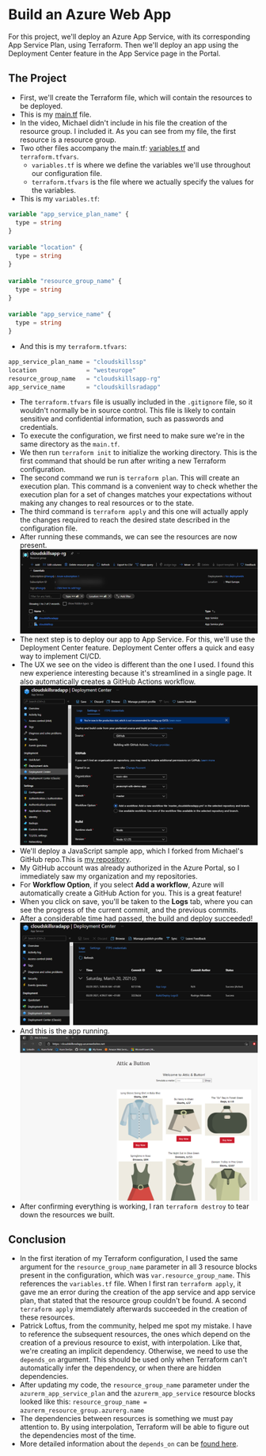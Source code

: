 # Build an Azure Web App

For this project, we'll deploy an Azure App Service, with its corresponding App Service Plan, using Terraform. Then we'll deploy an app using the Deployment Center feature in the App Service page in the Portal.

## The Project

- First, we'll create the Terraform file, which will contain the resources to be deployed.
- This is my [main.tf](Project2/main.tf) file.
- In the video, Michael didn't include in his file the creation of the resource group. I included it. As you can see from my file, the first resource is a resource group.
- Two other files accompany the main.tf: [variables.tf](Project2/variables.tf) and `terraform.tfvars`.
  - `variables.tf` is where we define the variables we'll use throughout our configuration file.
  - `terraform.tfvars` is the file where we actually specify the values for the variables.
- This is my `variables.tf`:

```terraform
variable "app_service_plan_name" {
  type = string
}

variable "location" {
  type = string
}

variable "resource_group_name" {
  type = string
}

variable "app_service_name" {
  type = string
}
```

- And this is my `terraform.tfvars`:

```terraform
app_service_plan_name = "cloudskillssp"
location              = "westeurope"
resource_group_name   = "cloudskillsapp-rg"
app_service_name      = "cloudskillsradapp"
```

- The `terraform.tfvars` file is usually included in the `.gitignore` file, so it wouldn't normally be in source control. This file is likely to contain sensitive and confidential information, such as passwords and credentials.
- To execute the configuration, we first need to make sure we're in the same directory as the `main.tf`.
- We then run `terraform init` to initialize the working directory. This is the first command that should be run after writing a new Terraform configuration.
- The second command we run is `terraform plan`. This will create an execution plan. This command is a convenient way to check whether the execution plan for a set of changes matches your expectations without making any changes to real resources or to the state.
- The third command is `terraform apply` and this one will actually apply the changes required to reach the desired state described in the configuration file.
- After running these commands, we can see the resources are now present.
![Azure Portal](project2_azureportal.png)
- The next step is to deploy our app to App Service. For this, we'll use the Deployment Center feature. Deployment Center offers a quick and easy way to implement CI/CD.
- The UX we see on the video is different than the one I used. I found this new experience interesting because it's streamlined in a single page. It also automatically creates a GitHub Actions workflow.
![Deployment Center](project2_deploymentcenter.png)
- We'll deploy a JavaScript sample app, which I forked from Michael's GitHub repo.This is [my repository](https://github.com/suvo-oko/javascript-sdk-demo-app).
- My GitHub account was already authorized in the Azure Portal, so I immediately saw my organization and my repositories.
- For **Workflow Option**, if you select **Add a workflow**, Azure will automatically create a GitHub Action for you. This is a great feature!
- When you click on save, you'll be taken to the **Logs** tab, where you can see the progress of the current commit, and the previous commits.
- After a considerable time had passed, the build and deploy succeeded!
![Deployment Success](project2_deploymentsuccess.png)
- And this is the app running.
![App running](project2_webapprunning.png)
- After confirming everything is working, I ran `terraform destroy` to tear down the resources we built.

## Conclusion

- In the first iteration of my Terraform configuration, I used the same argument for the `resource_group_name` parameter in all 3 resource blocks present in the configuration, which was `var.resource_group_name`. This references the `variables.tf` file. When I first ran `terraform apply`, it gave me an error during the creation of the app service and app service plan, that stated that the resource group couldn't be found. A second `terraform apply` imemdiately afterwards succeeded in the creation of these resources.
- Patrick Loftus, from the community, helped me spot my mistake. I have to reference the subsequent resources, the ones which depend on the creation of a previous resource to exist, with interpolation. Like that, we're creating an implicit dependency. Otherwise, we need to use the `depends_on` argument. This should be used only when Terraform can't automatically infer the dependency, or when there are hidden dependencies.
- After updating my code, the `resource_group_name` parameter under the `azurerm_app_service_plan` and the `azurerm_app_service` resource blocks looked like this: `resource_group_name = azurerm_resource_group.azurerg.name`
- The dependencies between resources is something we must pay attention to. By using interpolation, Terraform will be able to figure out the dependencies most of the time.
- More detailed information about the `depends_on` can be [found here](https://www.terraform.io/docs/language/meta-arguments/depends_on.html).
